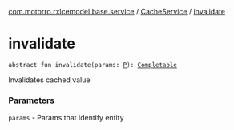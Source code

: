 [com.motorro.rxlcemodel.base.service](../index.md) / [CacheService](index.md) / [invalidate](./invalidate.md)

# invalidate

`abstract fun invalidate(params: `[`P`](index.md#P)`): `[`Completable`](http://reactivex.io/RxJava/2.x/javadoc/io/reactivex/Completable.html)

Invalidates cached value

### Parameters

`params` - Params that identify entity